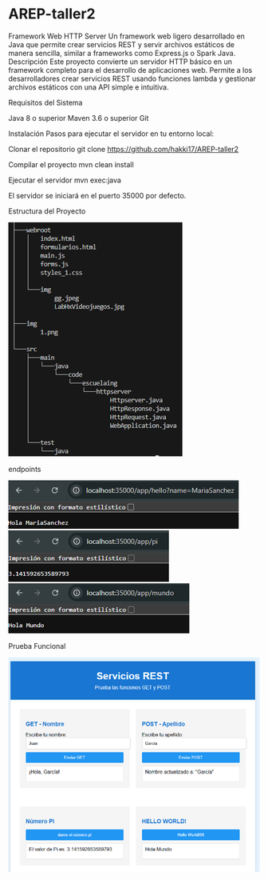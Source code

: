 # AREP-taller2

Framework Web HTTP Server
Un framework web ligero desarrollado en Java que permite crear servicios REST y servir archivos estáticos de manera sencilla, similar a frameworks como Express.js o Spark Java.
Descripción
Este proyecto convierte un servidor HTTP básico en un framework completo para el desarrollo de aplicaciones web. Permite a los desarrolladores crear servicios REST usando funciones lambda y gestionar archivos estáticos con una API simple e intuitiva.

Requisitos del Sistema

Java 8 o superior
Maven 3.6 o superior
Git

Instalación
Pasos para ejecutar el servidor en tu entorno local:

Clonar el repositorio git clone https://github.com/hakki17/AREP-taller2

Compilar el proyecto mvn clean install

Ejecutar el servidor mvn exec:java

El servidor se iniciará en el puerto 35000 por defecto.

Estructura del Proyecto

![](https://github.com/hakki17/AREP-taller2/blob/main/img/2.png)

endpoints

![](https://github.com/hakki17/AREP-taller2/blob/main/img/3.png)
![](https://github.com/hakki17/AREP-taller2/blob/main/img/4.png)
![](https://github.com/hakki17/AREP-taller2/blob/main/img/5.png)

Prueba Funcional

![](https://github.com/hakki17/AREP-taller2/blob/main/img/1.png)

